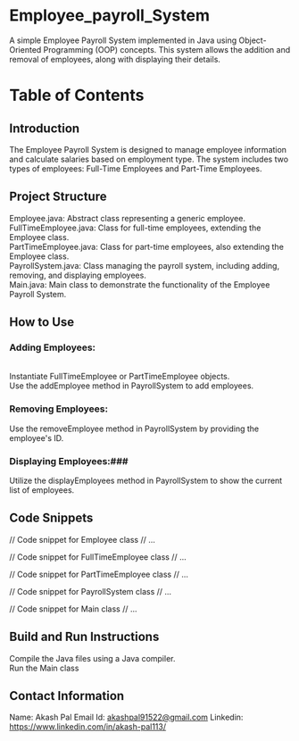 # Employee_payroll_System
A simple Employee Payroll System implemented in Java using Object-Oriented Programming (OOP) concepts. This system allows the addition and removal of employees, along with displaying their details.

# Table of Contents #
## Introduction ##
The Employee Payroll System is designed to manage employee information and calculate salaries based on employment type. The system includes two types of employees: Full-Time Employees and Part-Time Employees.
## Project Structure ##
Employee.java: Abstract class representing a generic employee.<br>
FullTimeEmployee.java: Class for full-time employees, extending the Employee class. <br>
PartTimeEmployee.java: Class for part-time employees, also extending the Employee class. <br>
PayrollSystem.java: Class managing the payroll system, including adding, removing, and displaying employees. <br>
Main.java: Main class to demonstrate the functionality of the Employee Payroll System. <br>

## How to Use ##

### Adding Employees:
<br>
Instantiate FullTimeEmployee or PartTimeEmployee objects.
<br>
Use the addEmployee method in PayrollSystem to add employees.
<br>

### Removing Employees: ###
Use the removeEmployee method in PayrollSystem by providing the employee's ID.
<br>

### Displaying Employees:###
Utilize the displayEmployees method in PayrollSystem to show the current list of employees.
## Code Snippets ##
// Code snippet for Employee class
// ...

// Code snippet for FullTimeEmployee class
// ...

// Code snippet for PartTimeEmployee class
// ...

// Code snippet for PayrollSystem class
// ...

// Code snippet for Main class
// ...


## Build and Run Instructions ##
Compile the Java files using a Java compiler.
<br>
Run the Main class
## Contact Information ##
Name: Akash Pal
Email Id: akashpal91522@gmail.com
Linkedin: https://www.linkedin.com/in/akash-pal113/



